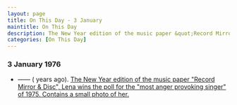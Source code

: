 ```yaml
---
layout: page
title: On This Day - 3 January
maintitle: On This Day
description: The New Year edition of the music paper &quot;Record Mirror & Disc&quot;, Lena wins the poll for the &quot;most anger provoking singer&quot; of 1975. Contains a small photo of her.
categories: [On This Day]
---
```


### 3 January 1976
* —— (<span id="age"></span> years ago). [The New Year edition of the music paper &quot;Record Mirror & Disc&quot;, Lena wins the poll for the &quot;most anger provoking singer&quot; of 1975. Contains a small photo of her.](/magazines/1976/01/03/record-mirror-disc.html)

<!-- Script for calculating number of years ago -->
<script>
var dob = '19760103';
var year = Number(dob.substr(0, 4));
var month = Number(dob.substr(4, 2)) - 1;
var day = Number(dob.substr(6, 2));
var today = new Date();
var age = today.getFullYear() - year;
if (today.getMonth() < month || (today.getMonth() == month && today.getDate() < day)) {
  age--;
}
document.getElementById("age").innerHTML=age;
</script>

